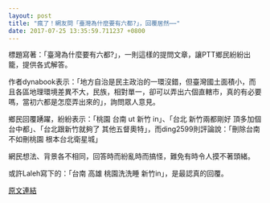 ```yaml
---
layout: post
title: "瘋了！網友問「臺灣為什麼要有六都?」，回覆居然⋯⋯"
date: 2017-07-25 13:35:59.711237 +0800
---
```


標題寫著：「臺灣為什麼要有六都?」，一則這樣的提問文章，讓PTT鄉民紛紛出籠，提供各式解答。

作者dynabook表示：「地方自治是民主政治的一環沒錯，但臺灣國土面積小，而且各區地理環境差異不大，民族，相對單一，卻可以弄出六個直轄市，真的有必要嗎，當初六都是怎麼弄出來的」，詢問眾人意見。

鄉民回覆踴躍，紛紛表示：「桃園 台南  ut 新竹 in」、「台北 新竹兩都剛好 頂多加個台中都」、「台北跟新竹就夠了 其他五督奧特」，而ding2599則評論說：「刪除台南   不如刪桃園 根本台北衛星城」

網民想法、背景各不相同，回答時而紛亂時而搞怪，難免有時令人摸不著頭緒。

或許Laleh寫下的：「台南 高雄 桃園洗洗睡 新竹in」，是最認真的回覆。

<a href = "https://www.ptt.cc/bbs/Gossiping/M.1500946188.A.B0A.html">原文連結</a>

